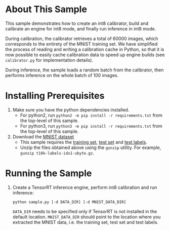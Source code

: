 # About This Sample
This sample demonstrates how to create an int8 calibrator, build and calibrate an engine for int8 mode,
and finally run inference in int8 mode.

During calibration, the calibrator retrieves a total of 60000 images, which corresponds to the entirety of
the MNIST training set. We have simplified the process of reading and writing a calibration cache in Python,
so that it is now possible to easily cache calibration data to speed up engine builds (see `calibrator.py`
for implementation details).

During inference, the sample loads a random batch from the calibrator, then performs inference on the
whole batch of 100 images.

# Installing Prerequisites
1. Make sure you have the python dependencies installed.
    - For python2, run `python2 -m pip install -r requirements.txt` from the top-level of this sample.
    - For python3, run `python3 -m pip install -r requirements.txt` from the top-level of this sample.
2. Download the [MNIST dataset](http://yann.lecun.com/exdb/mnist/)
    - This sample requires the [training set](http://yann.lecun.com/exdb/mnist/train-images-idx3-ubyte.gz), [test set](http://yann.lecun.com/exdb/mnist/t10k-images-idx3-ubyte.gz) and [test labels](http://yann.lecun.com/exdb/mnist/t10k-labels-idx1-ubyte.gz).
    - Unzip the files obtained above using the `gunzip` utility. For example, `gunzip t10k-labels-idx1-ubyte.gz`.

# Running the Sample
1. Create a TensorRT inference engine, perform int8 calibration and run inference:
    ```
    python sample.py [-d DATA_DIR] [-d MNIST_DATA_DIR]
    ```
    `DATA_DIR` needs to be specified only if TensorRT is not installed in the default location.
    `MNIST_DATA_DIR` should point to the location where you extracted the MNIST data, i.e. the training set, test set and test labels.
